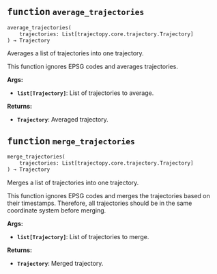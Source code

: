 
## <kbd>function</kbd> `average_trajectories`

```python
average_trajectories(
    trajectories: List[trajectopy.core.trajectory.Trajectory]
) → Trajectory
```

Averages a list of trajectories into one trajectory. 

This function ignores EPSG codes and averages trajectories. 



**Args:**
 
 - <b>`list[Trajectory]`</b>:  List of trajectories to average. 



**Returns:**
 
 - <b>`Trajectory`</b>:  Averaged trajectory. 

## <kbd>function</kbd> `merge_trajectories`

```python
merge_trajectories(
    trajectories: List[trajectopy.core.trajectory.Trajectory]
) → Trajectory
```

Merges a list of trajectories into one trajectory. 

This function ignores EPSG codes and merges the trajectories based on their timestamps. Therefore, all trajectories should be in the same coordinate system before merging. 



**Args:**
 
 - <b>`list[Trajectory]`</b>:  List of trajectories to merge. 



**Returns:**
 
 - <b>`Trajectory`</b>:  Merged trajectory. 
